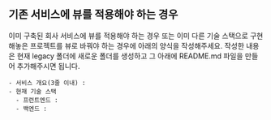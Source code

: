 ## 기존 서비스에 뷰를 적용해야 하는 경우

이미 구축된 회사 서비스에 뷰를 적용해야 하는 경우 또는 이미 다른 기술 스택으로 구현해놓은 프로젝트를 뷰로 바꿔야 하는 경우에 아래의 양식을 작성해주세요. 작성한 내용은 현재 legacy 폴더에 새로운 폴더를 생성하고 그 아래에 README.md 파일을 만들어 추가해주시면 됩니다.

```
- 서비스 개요(3줄 이내) :
- 현재 기술 스택
  - 프런트엔드 : 
  - 백엔드 : 
```